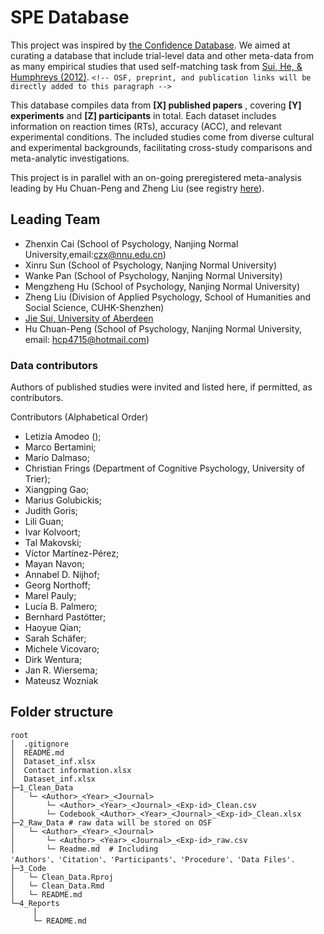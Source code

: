 # SPE Database

This project was inspired by [the Confidence Database](https://doi.org/10.1038/s41562-019-0813-1). We aimed at curating a database that include trial-level data and other meta-data from as many empirical studies that used self-matching task from [Sui, He, &amp; Humphreys (2012)](http://www.ncbi.nlm.nih.gov/pubmed/22963229). `<!-- OSF, preprint, and publication links will be directly added to this paragraph -->`

This database compiles data from  **[X] published papers** , covering **[Y] experiments** and **[Z] participants** in total. Each dataset includes information on reaction times (RTs), accuracy (ACC), and relevant experimental conditions. The included studies come from diverse cultural and experimental backgrounds, facilitating cross-study comparisons and meta-analytic investigations.

This project is in parallel with an on-going preregistered meta-analysis leading by Hu Chuan-Peng and Zheng Liu (see registry [here](https://osf.io/euqmf)).

## Leading Team

- Zhenxin Cai (School of Psychology, Nanjing Normal University,email:czx@nnu.edu.cn)
- Xinru Sun (School of Psychology, Nanjing Normal University)
- Wanke Pan (School of Psychology, Nanjing Normal University)
- Mengzheng Hu (School of Psychology, Nanjing Normal University)
- Zheng Liu (Division of Applied Psychology, School of Humanities and Social Science, CUHK-Shenzhen)
- [Jie Sui, University of Aberdeen](https://www.abdn.ac.uk/people/jie.sui)
- Hu Chuan-Peng (School of Psychology, Nanjing Normal University, email: hcp4715@hotmail.com)

### Data contributors

Authors of published studies were invited and listed here, if permitted, as contributors.

Contributors (Alphabetical Order)

- Letizia Amodeo ();
- Marco Bertamini;
- Mario Dalmaso;
- Christian Frings (Department of Cognitive Psychology, University of Trier);
- Xiangping Gao;
- Marius Golubickis;
- Judith Goris;
- Lili Guan;
- Ivar Kolvoort;
- Tal Makovski;
- Víctor Martínez-Pérez;
- Mayan Navon;
- Annabel D. Nijhof;
- Georg Northoff;
- Marel Pauly;
- Lucía B. Palmero;
- Bernhard Pastötter;
- Haoyue Qian;
- Sarah Schäfer;
- Michele Vicovaro;
- Dirk Wentura;
- Jan R. Wiersema;
- Mateusz Wozniak

## Folder structure

```
root
│  .gitignore
│  README.md
│  Dataset_inf.xlsx 
│  Contact information.xlsx
│  Dataset_inf.xlsx 
├─1_Clean_Data 
│   └─ <Author>_<Year>_<Journal>
│       └─ <Author>_<Year>_<Journal>_<Exp-id>_Clean.csv
│       └─ Codebook_<Author>_<Year>_<Journal>_<Exp-id>_Clean.xlsx
├─2_Raw_Data # raw data will be stored on OSF
│   └─ <Author>_<Year>_<Journal>
│       └─ <Author>_<Year>_<Journal>_<Exp-id>_raw.csv
│       └─ Readme.md  # Including 'Authors'、'Citation'、'Participants'、'Procedure'、'Data Files'.
├─3_Code
│   └─ Clean_Data.Rproj
│   └─ Clean_Data.Rmd
│   └─ README.md
└─4_Reports
     │
     └─ README.md

```
